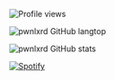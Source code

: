 ![Profile views](https://gpvc.arturio.dev/pwnlxrd)

<!-- ![pwnlxrd GitHub contributions](https://github-readme-streak-stats.herokuapp.com/?user=pwnlxrd&theme=react&border=61dafb&hide_border=true)

![pwnlxrd GitHub stats](https://github-readme-stats.vercel.app/api?username=pwnlxrd&show_icons=true&theme=react&border_color=61dafb&hide_border=true) -->

![pwnlxrd GitHub langtop](https://github-readme-stats.vercel.app/api/top-langs/?username=pwnlxrd&hide=c%23,powershell,Mathematica,Ruby,Objective-C,Objective-C%2b%2b,Cuda&title_color=61dafb&text_color=ffffff&icon_color=61dafb&bg_color=20232a&langs_count=8&layout=compact&border_color=61dafb&hide_border=true)

![pwnlxrd GitHub stats](https://activity-graph.herokuapp.com/graph?username=pwnlxrd&theme=react-dark&bg_color=20232a&hide_border=true)

[![Spotify](https://pwnlxrd.vercel.app/api/spotify)](https://open.spotify.com/user/lxrd)